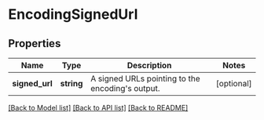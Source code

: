 # EncodingSignedUrl

## Properties
Name | Type | Description | Notes
------------ | ------------- | ------------- | -------------
**signed_url** | **string** | A signed URLs pointing to the encoding&#39;s output. | [optional] 

[[Back to Model list]](../README.md#documentation-for-models) [[Back to API list]](../README.md#documentation-for-api-endpoints) [[Back to README]](../README.md)


